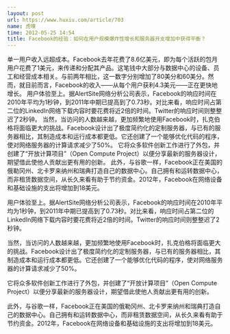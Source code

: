 ```yaml
---
layout: post
url: https://www.huxiu.com/article/703
name: 虎嗅
time: 2012-05-25 14:54
title: Facebook的经验：如何在用户规模爆炸性增长和服务器开支增加中获得平衡？
---
```

单一用户收入远超成本。Facebook去年花费了8.6亿美元，即为每个活跃的包月用户花费了1美元，来传递和分配其产品。这笔钱中大部分与数据中心的设备、员工和经营成本相关。与前两年相比，这一数字分别增加了80美分和60美分。然而，就目前而言，Facebook的收入——从每个用户获利4.3美元——正在更快地增长。 用户体验至上。据AlertSite网络分析公司表示，Facebook的响应时间在2010年平均为1秒钟，到2011年中期已提高到了0.73秒。对比来看，响应时间占第二位的LinkedIn网络下载内容时要花费将近2倍的时间。Twitter的响应时间则整整迟了2秒钟。 当然，当访问的人数越来越，更加频繁地使用Facebook时，扎克伯格将面临更大的挑战。Facebook设计出了极度简约化的定制服务器，与已有的服务器相比，其制造成本和运行成本都更低。它还创建了一个能够优化代码的程序，使对网络服务器的计算请求减少了50%。 它将众多软件创新工作进行了外包，并创建了“开放计算项目”（Open Compute Project）以便分享最新的服务器设计，期望借此使他人贡献出更有用的创新。 此外，与谷歌一样，Facebook正在美国的俄勒冈州、北卡罗来纳州和瑞典打造自己的数据中心。自己拥有和运转数据中心，而非租赁数据空间，从长久来看有助于节约资金。2012年，Facebook在网络设备和基础设施的支出将增加到18美元。

用户体验至上。据AlertSite网络分析公司表示，Facebook的响应时间在2010年平均为1秒钟，到2011年中期已提高到了0.73秒。对比来看，响应时间占第二位的LinkedIn网络下载内容时要花费将近2倍的时间。Twitter的响应时间则整整迟了2秒钟。

当然，当访问的人数越来越，更加频繁地使用Facebook时，扎克伯格将面临更大的挑战。Facebook设计出了极度简约化的定制服务器，与已有的服务器相比，其制造成本和运行成本都更低。它还创建了一个能够优化代码的程序，使对网络服务器的计算请求减少了50%。

它将众多软件创新工作进行了外包，并创建了“开放计算项目”（Open Compute Project）以便分享最新的服务器设计，期望借此使他人贡献出更有用的创新。

此外，与谷歌一样，Facebook正在美国的俄勒冈州、北卡罗来纳州和瑞典打造自己的数据中心。自己拥有和运转数据中心，而非租赁数据空间，从长久来看有助于节约资金。2012年，Facebook在网络设备和基础设施的支出将增加到18美元。

